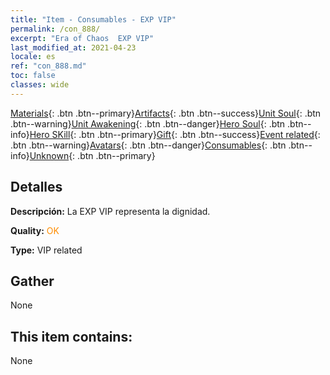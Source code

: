 ```yaml
---
title: "Item - Consumables - EXP VIP"
permalink: /con_888/
excerpt: "Era of Chaos  EXP VIP"
last_modified_at: 2021-04-23
locale: es
ref: "con_888.md"
toc: false
classes: wide
---
```

 [Materials](/ItemsES/){: .btn .btn--primary}[Artifacts](/ItemsES/Artifacts/){: .btn .btn--success}[Unit Soul](/ItemsES/UnitSoul/){: .btn .btn--warning}[Unit Awakening](/ItemsES/UnitAwakening/){: .btn .btn--danger}[Hero Soul](/ItemsES/HeroSoul/){: .btn .btn--info}[Hero SKill](/ItemsES/HeroSkill/){: .btn .btn--primary}[Gift](/ItemsES/Gift/){: .btn .btn--success}[Event related](/ItemsES/Events/){: .btn .btn--warning}[Avatars](/ItemsES/Avatars/){: .btn .btn--danger}[Consumables](/ItemsES/Consumables/){: .btn .btn--info}[Unknown](/ItemsES/Unknown/){: .btn .btn--primary}

## Detalles
 **Descripción:** La EXP VIP representa la dignidad.

 **Quality:** <span style="color: #FF8C00">OK</span>

 **Type:** VIP related

## Gather

  None

## This item contains:

  None

